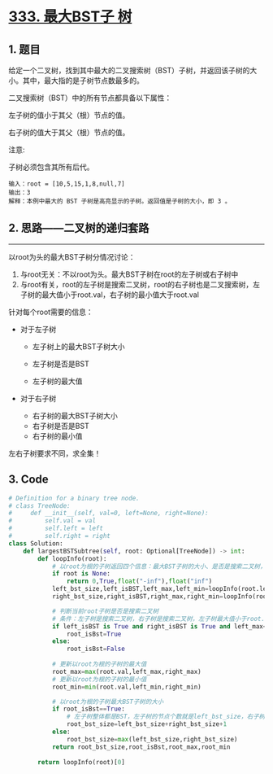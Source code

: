# [333. 最大BST子 树](https://leetcode-cn.com/problems/largest-bst-subtree/)

## 1. 题目

给定一个二叉树，找到其中最大的二叉搜索树（BST）子树，并返回该子树的大小。其中，最大指的是子树节点数最多的。

二叉搜索树（BST）中的所有节点都具备以下属性：

左子树的值小于其父（根）节点的值。

右子树的值大于其父（根）节点的值。

注意:

子树必须包含其所有后代。

```
输入：root = [10,5,15,1,8,null,7]
输出：3
解释：本例中最大的 BST 子树是高亮显示的子树。返回值是子树的大小，即 3 。
```

## 2. 思路——二叉树的递归套路

---

以root为头的最大BST子树分情况讨论：

1. 与root无关：不以root为头。最大BST子树在root的左子树或右子树中
2. 与root有关，root的左子树是搜索二叉树，root的右子树也是二叉搜索树，左子树的最大值小于root.val，右子树的最小值大于root.val

针对每个root需要的信息：

- 对于左子树

  - 左子树上的最大BST子树大小

  - 左子树是否是BST

  - 左子树的最大值

- 对于右子树
  - 右子树的最大BST子树大小
  - 右子树是否是BST
  - 右子树的最小值

左右子树要求不同，求全集！

## 3. Code

```python
# Definition for a binary tree node.
# class TreeNode:
#     def __init__(self, val=0, left=None, right=None):
#         self.val = val
#         self.left = left
#         self.right = right
class Solution:
    def largestBSTSubtree(self, root: Optional[TreeNode]) -> int:
        def loopInfo(root):
            # 以root为根的子树返回四个信息：最大BST子树的大小、是否是搜索二叉树，整棵树的最大值、整棵树的最小值
            if root is None:
                return 0,True,float("-inf"),float("inf")
            left_bst_size,left_isBST,left_max,left_min=loopInfo(root.left)
            right_bst_size,right_isBST,right_max,right_min=loopInfo(root.right)

            # 判断当前root子树是否是搜索二叉树
            # 条件：左子树是搜索二叉树，右子树是搜索二叉树，左子树最大值小于root.val，右子树最小值大于root.val
            if left_isBST is True and right_isBST is True and left_max<root.val and right_min>root.val:
                root_isBst=True
            else:
                root_isBst=False
            
            # 更新以root为根的子树的最大值
            root_max=max(root.val,left_max,right_max)
            # 更新以root为根的子树的最小值
            root_min=min(root.val,left_min,right_min)

            # 以root为根的子树最大BST子树的大小
            if root_isBst==True:
                # 左子树整体都是BST，左子树的节点个数就是left_bst_size，右子树同理
                root_bst_size=left_bst_size+right_bst_size+1
            else:
                root_bst_size=max(left_bst_size,right_bst_size)
            return root_bst_size,root_isBst,root_max,root_min
        
        return loopInfo(root)[0]
```

